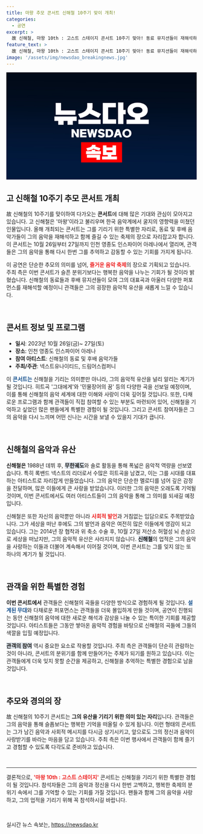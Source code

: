 ```yaml
---
title: 마왕 추모 콘서트 신해철 10주기 맞이 개최!
categories:
  - 공연
excerpt: >
  故 신해철, 마왕 10th : 고스트 스테이지 콘서트 10주기 맞아! 동료 뮤지션들이 재해석하는 그의 음악과 함께하는 행복한 음악 축제가 오는 10월 26∼27일 인천 영종도에서 개최됩니다. 신해철의 노래로 잊지 못할 순간을 만들어 보세요!
feature_text: >
  故 신해철, 마왕 10th : 고스트 스테이지 콘서트 10주기 맞아! 동료 뮤지션들이 재해석하는 그의 음악과 함께하는 행복한 음악 축제가 오는 10월 26∼27일 인천 영종도에서 개최됩니다. 신해철의 노래로 잊지 못할 순간을 만들어 보세요!
image: '/assets/img/newsdao_breakingnews.jpg'
---
```


<p><img src="/assets/img/newsdao_breakingnews.jpg" alt="koreaapp 속보" /></p>

<h2 data-ke-size="size26">고 신해철 10주기 추모 콘서트 개최</h2>

<p data-ke-size="size16">故 신해철의 10주기를 맞이하여 다가오는 <b>콘서트</b>에 대해 많은 기대와 관심이 모아지고 있습니다. 고 신해철은 '마왕'이라고 불리우며 한국 음악계에서 굴지의 영향력을 미쳤던 인물입니다. 올해 개최되는 콘서트는 그를 기리기 위한 특별한 자리로, 동료 및 후배 음악가들이 그의 음악을 재해석하고 함께 즐길 수 있는 축제의 장으로 자리잡고자 합니다. 이 콘서트는 10월 26일부터 27일까지 인천 영종도 인스파이어 아레나에서 열리며, 관객들은 그의 음악을 통해 다시 한번 그를 추억하고 감동할 수 있는 기회를 가지게 됩니다.</p>

<p data-ke-size="size16">이 공연은 단순한 추모의 의미를 넘어, <b><span style="color: #ee2323;">즐거운 음악 축제</span></b>의 장으로 기획되고 있습니다. 주최 측은 이번 콘서트가 슬픈 분위기보다는 행복한 음악을 나누는 기회가 될 것이라 밝혔습니다. 신해철의 동료들과 후배 뮤지션들이 모여 그의 대표곡과 아울러 다양한 퍼포먼스를 재해석할 예정이니 관객들은 그의 굉장한 음악적 유산을 새롭게 느낄 수 있습니다.</p>

<p data-ke-size="size16">&nbsp;</p>

<h2 data-ke-size="size26">콘서트 정보 및 프로그램</h2>

<ul>
    <li><b>일시</b>: 2023년 10월 26일(금)~ 27일(토)</li>
    <li><b>장소</b>: 인천 영종도 인스파이어 아레나</li>
    <li><b>참여 아티스트</b>: 신해철의 동료 및 후배 음악가들</li>
    <li><b>주최/주관</b>: 넥스트유나이티드, 드림어스컴퍼니</li>
</ul>

<p data-ke-size="size16">이 <b><span style="color: #1a5490;">콘서트는</span></b> 신해철을 기리는 의미뿐만 아니라, 그의 음악적 유산을 널리 알리는 계기가 될 것입니다. 히트곡 '그대에게'와 '민물장어의 꿈' 등의 다양한 곡을 선보일 예정이며, 이를 통해 신해철의 음악 세계에 대한 이해와 사랑이 더욱 깊어질 것입니다. 또한, 다채로운 프로그램과 함께 관객들이 직접 참여할 수 있는 부분도 마련되어 있어, 신해철을 기억하고 싶었던 많은 팬들에게 특별한 경험이 될 것입니다. 그리고 콘서트 참여자들은 그의 음악을 다시 느끼며 어떤 신나는 시간을 보낼 수 있을지 기대가 큽니다.</p>

<p data-ke-size="size16">&nbsp;</p>

<h2 data-ke-size="size26">신해철의 음악과 유산</h2>

<p data-ke-size="size16"><b>신해철은</b> 1988년 데뷔 후, <b><span style="background-color: #21538527;">무한궤도</span></b>와 솔로 활동을 통해 폭넓은 음악적 역량을 선보였습니다. 특히 록밴드 넥스트의 리더로서 수많은 히트곡을 남겼고, 이는 그를 시대를 대표하는 아티스트로 자리잡게 만들었습니다. 그의 음악은 단순한 멜로디를 넘어 깊은 감정을 전달하며, 많은 이들에게 큰 사랑을 받았습니다. 이러한 그의 음악은 오래도록 기억될 것이며, 이번 콘서트에서도 여러 아티스트들이 그의 음악을 통해 그 의미를 되새길 예정입니다.</p>

<p data-ke-size="size16">신해철은 또한 자신의 음악뿐만 아니라 <b><span style="color: #ee2323;">사회적 발언</span></b>과 거침없는 입담으로도 주목받았습니다. 그가 세상을 떠난 후에도 그의 발언과 음악은 여전히 많은 이들에게 영감이 되고 있습니다. 그는 2014년 장 협착과 위 축소 수술 후, 10월 27일 저산소 허혈성 뇌 손상으로 세상을 떠났지만, 그의 음악적 유산은 사라지지 않습니다. <b><span style="background-color: #21538527;">신해철</span></b>의 업적은 그의 음악을 사랑하는 이들과 더불어 계속해서 이어질 것이며, 이번 콘서트는 그를 잊지 않는 또 하나의 계기가 될 것입니다.</p>

<p data-ke-size="size16">&nbsp;</p>

<h2 data-ke-size="size26">관객을 위한 특별한 경험</h2>

<p data-ke-size="size16"><b>이번 콘서트에서</b> 관객들은 신해철의 곡들을 다양한 방식으로 경험하게 될 것입니다. <b><span style="color: #1a5490;">설계된 무대</span></b>와 다채로운 퍼포먼스는 관객들을 더욱 몰입하게 만들 것이며, 공연이 진행되는 동안 신해철의 음악에 대한 새로운 해석과 감상을 나눌 수 있는 특이한 기회를 제공할 것입니다. 아티스트들은 그동안 쌓아온 음악적 경험을 바탕으로 신해철의 곡들에 그들의 색깔을 입힐 예정입니다.</p>

<p data-ke-size="size16"><b><span style="background-color: #21538527;">관객의 참여</span></b> 역시 중요한 요소로 작용할 것입니다. 주최 측은 관객들이 단순히 관람하는 것이 아니라, 콘서트의 분위기를 함께 만들어가는 주체가 되기를 원하고 있습니다. 이는 관객들에게 더욱 잊지 못할 순간을 제공하고, 신해철을 추억하는 특별한 경험으로 남을 것입니다.</p>

<p data-ke-size="size16">&nbsp;</p>

<h2 data-ke-size="size26">추모와 경의의 장</h2>

<p data-ke-size="size16">故 신해철의 10주기 콘서트는 <b>그의 유산을 기리기 위한 의미 있는 자리</b>입니다. 관객들은 그의 음악을 통해 슬픔보다는 행복한 기억을 떠올릴 수 있게 됩니다. 이런 형태의 콘서트는 그가 남긴 음악과 사회적 메시지를 다시금 상기시키고, 앞으로도 그의 정신과 음악이 사랑받기를 바라는 마음을 담고 있습니다. 주최 측은 이번 행사에서 관객들이 함께 즐기고 경험할 수 있도록 다각도로 준비하고 있습니다.</p>

<p data-ke-size="size16">&nbsp;</p>

<hr/>

<p data-ke-size="size16">결론적으로, <b><span style="color: #ee2323;">'마왕 10th : 고스트 스테이지'</span></b> 콘서트는 신해철을 기리기 위한 특별한 경험이 될 것입니다. 참석자들은 그의 음악과 정신을 다시 한번 고백하고, 행복한 축제의 분위기 속에서 그를 기억할 수 있는 기회를 가질 것입니다. 팬들과 함께 그의 음악을 사랑하고, 그의 업적을 기리기 위해 꼭 참석하시길 바랍니다.</p>

<p data-ke-size="size16">&nbsp;</p>
실시간 뉴스 속보는, <a href="https://newsdao.kr" rel="dofollow">https://newsdao.kr</a>


